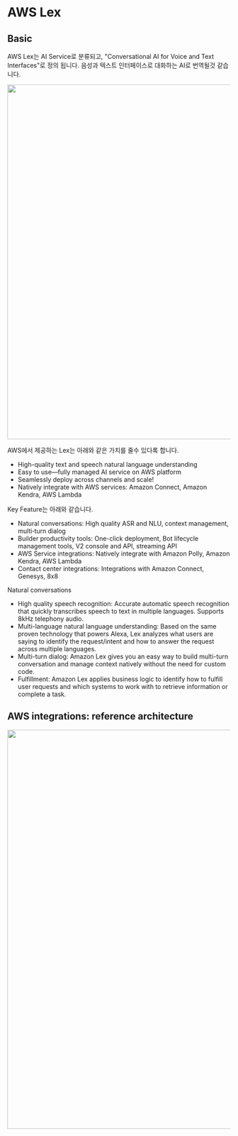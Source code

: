 # AWS Lex

## Basic

AWS Lex는 AI Service로 분류되고, "Conversational AI for Voice and Text Interfaces"로 정의 됩니다. 음성과 텍스트 인터페이스로 대화하는 AI로 번역될것 같습니다.

<img src="https://user-images.githubusercontent.com/52392004/218343904-386e6061-3882-4765-81a5-9ef7237628bd.png" width="800">


AWS에서 제공하는 Lex는 아래와 같은 가치를 줄수 있다록 합니다.

- High-quality text and speech natural language understanding
- Easy to use—fully managed AI service on AWS platform
- Seamlessly deploy across channels and scale!
- Natively integrate with AWS services: Amazon Connect, Amazon Kendra, AWS Lambda

Key Feature는 아래와 같습니다.

- Natural conversations: High quality ASR and NLU, context management, multi‑turn dialog
- Builder productivity tools: One-click deployment, Bot lifecycle management tools, V2 console and API, streaming API
- AWS Service integrations: Natively integrate with Amazon Polly, Amazon Kendra, AWS Lambda 
- Contact center integrations: Integrations with Amazon Connect, Genesys, 8x8

Natural conversations 
- High quality speech recognition: Accurate automatic speech recognition that quickly transcribes speech to text in multiple languages. Supports 8kHz telephony audio.
- Multi-language natural language understanding: Based on the same proven technology that powers Alexa, Lex analyzes what users are saying to identify the request/intent and how to answer the request across multiple languages.
- Multi-turn dialog: Amazon Lex gives you an easy way to build multi-turn conversation and manage context natively without the need for custom code. 
- Fulfillment: Amazon Lex applies business logic to identify how to fulfill user requests and which systems to work with to retrieve information or complete a task.

## AWS integrations: reference architecture

<img src="https://user-images.githubusercontent.com/52392004/218344298-4a8e518f-de4c-4c63-871d-7ac2c09ccf42.png" width="900">





